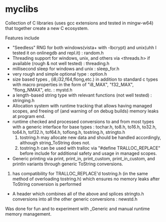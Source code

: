 # myclibs

Collection of C libraries (uses gcc extensions and tested in mingw-w64) that together create a new C ecosystem.

Features include
 - "Seedless" RNG for both windows(vista+ with -lbcrypt) and unix(uhh I tested it on onlinegdb and repl.it) : random.h
 - Threading support for windows, unix, and others via <threads.h> if available (rough & not well tested) : threading.h
 - millisecond sleep for windows and unix : sleep_for.h
 - very rough and simple optional type : option.h
 - size based types , (i8,i32,f64,flong,etc.) in addition to standard c types with
   macro properties in the form of "i8_MAX", "f32_MAX", "flong_NMAX", etc. : mystd.h
 - a length-based string type with relevant functions (not well tested) : stringing.h
 - Allocation system with runtime tracking that allows having managed scopes, and freeing of (and warning of on debug builds)
   memory leaks at program end.
 - runtime checked and processed conversions to and from most types with a generic interface
   for base types : tochar.h, to8.h, to16.h, to32.h, to64.h, tof32.h, tof64.h, toflong.h, tostring.h, stringto.h
    1) tostring.h may allocate new data and should be handled accordingly,
       although string_ToString does not.
    2) tostring.h can be used with tralloc via "#define TRALLOC_REPLACE" before include for
       additional safety and usage in managed scopes.
  - Generic printing via print, print_in, print_custom, print_in_custom, and println variants
   through generic ToString conversions.
   1) has compatibility for TRALLOC_REPLACE'd tostring.h (in the same method of overloading tostring.h)
      which ensures no memory leaks after ToString conversion is performed
   - A header which combines all of the above and splices stringto.h conversions into all the other generic conversions : newstd.h
   
   Was done for fun and to experiment with _Generic and manual runtime memory management.

